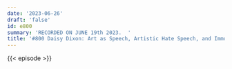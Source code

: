 ```yaml
---
date: '2023-06-26'
draft: 'false'
id: e800
summary: 'RECORDED ON JUNE 19th 2023.  '
title: '#800 Daisy Dixon: Art as Speech, Artistic Hate Speech, and Immoral Artists'
---
```

{{< episode >}}
